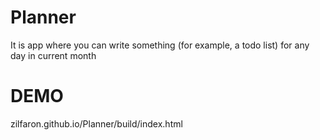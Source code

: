 # Planner
It is app where you can write something (for example, a todo list) for any day in current month

# DEMO
zilfaron.github.io/Planner/build/index.html
